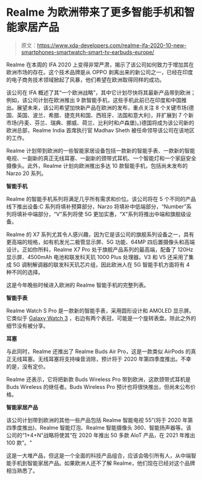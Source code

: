 # Realme 为欧洲带来了更多智能手机和智能家居产品

> 原文：<https://www.xda-developers.com/realme-ifa-2020-10-new-smartphones-smartwatch-smart-tv-earbuds-europe/>

Realme 在本周的 IFA 2020 上变得非常严肃，揭示了该公司如何致力于增加其在欧洲市场的存在。这个技术品牌是从 OPPO 剥离出来的新公司之一，已经在印度的电子商务技术领域掀起了风暴，他们希望在欧洲取得同样的成功。

该公司在 IFA 概述了其“一个欧洲战略”，其中它计划尽快将其最新产品带到欧洲；例如，该公司计划在欧洲推出 9 款智能手机，这些手机此前已在印度和中国推出。展望未来，该公司希望加快新产品在欧洲的发布，重点关注 8 个关键市场(德国、英国、波兰、希腊、捷克共和国、西班牙、法国和意大利)，并扩展到 7 个新市场(丹麦、芬兰、瑞典、挪威、荷兰、比利时和卢森堡)。)德国将成为该公司新的欧洲总部，Realme India 首席执行官 Madhav Sheth 被任命领导该公司在该地区的工作。

Realme 计划带到欧洲的一些智能家居设备包括一款新的智能手表、一款新的智能电视、一副新的真正无线耳塞、一副新的颈带式耳机、一个智能灯和一个家庭安全摄像头。此外，Realme 计划向欧洲推出多达 10 款智能手机，包括尚未发布的 Narzo 20 系列。

**智能手机**

Realme 的智能手机系列将满足几乎所有需求和价位。该公司将在 5 个不同的产品线下推出设备:C 系列将填补预算部分，Narzo 将填补中低端部分，“Number”系列将填补中端部分，“V”系列将使 5G 更加实惠，“X”系列将推出中端和旗舰级设备。

Realme 的 X7 系列尤其令人感兴趣，因为它是该公司的旗舰系列设备之一，具有更高端的规格，如有机发光二极管显示屏、5G 功能、64MP 四后置摄像头和高端设计。正如你所料，Realme X7 Pro 处于旗舰产品系列的最高端，配备了 120Hz 显示屏、4500mAh 电池和联发科天玑 1000 Plus 处理器。V3 和 V5 还采用了集成 5G 调制解调器的联发科天玑芯片组，因此欧洲人在 5G 智能手机方面将有 4 种不同的选择。

这是今年晚些时候进入欧洲的 Realme 智能手机的完整列表。

**智能手表**

Realme Watch S Pro 是一款新的智能手表，采用圆形设计和 AMOLED 显示屏。它类似于 [Galaxy Watch 3](https://www.xda-developers.com/samsung-galaxy-watch-3/) ，右边有两个表冠，可能是一个旋转表盘。除此之外的细节没有被分享。

**耳塞**

与此同时，Realme 还推出了 Realme Buds Air Pro，这是一款类似 AirPods 的真正无线耳塞。无线耳塞将支持噪音消除，预计将于 2020 年第四季度推出。不幸的是，没有定价。

Realme 还表示，它将把新款 Buds Wireless Pro 带到欧洲，这款颈带式耳机是 Buds Wireless 的继任者。Buds Wireless Pro 预计也将很快推出，但尚未公布价格。

**智能家居产品**

该公司计划带到欧洲的其他一些产品包括 Realme 智能电视 55”(将于 2020 年第四季度推出)、Realme 智能灯泡、Realme 智能摄像头 360、智能扬声器等。该公司的“1+4+N”战略将使其“在 2020 年推出 50 多款 AIoT 产品，在 2021 年推出 100 款”。"

这是一大堆产品，但这是一个全面的科技产品组合，应该会吸引所有人，从中端智能手机到智能家居产品。如果欧洲人还不了解 Realme，他们现在已经对这个品牌相当熟悉了。
